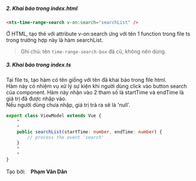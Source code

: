 ##### 2. Khai báo trong index.html

```html
<nts-time-range-search v-on:search="searchList" />
```

Ở HTML, tạo thẻ <nts-time-range-search> với attribute v-on:search ứng với tên 1 function trong file ts
trong trường hợp này là hàm searchList.

> Ghi chú: tên `time-range-search-box` đã cũ, không nên dùng.

##### 3. Khai báo trong index.ts

Tại file ts, tạo hàm có tên giống với tên đã khai báo trong file html.   
Hàm này có nhiệm vụ xử lý sự kiện khi người dùng click vào button search của component.
Hàm này nhận vào 2 tham số là startTime và endTime là giá trị đã được nhập vào.  
Nếu người dùng chưa nhập, giá trị trả ra sẽ là 'null'.

```ts
export class ViewModel extends Vue {
    *
    *
    public searchList(startTime: number, endTime: number) {
        // process the event 'search'
    }
    *
    *
}
```

Tạo bởi:　**Phạm Văn Dân**